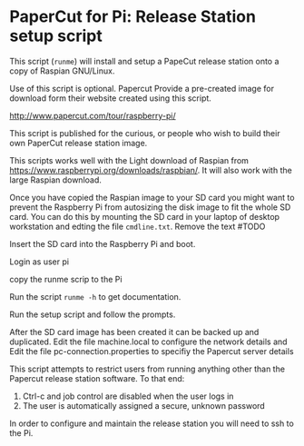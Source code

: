 # PaperCut for Pi: Release Station setup script

This script (`runme`) will install and setup a PapeCut release station onto a copy of Raspian GNU/Linux.

Use of this script is optional. Papercut Provide a pre-created image for download form their website created using this script.

http://www.papercut.com/tour/raspberry-pi/

This script is published for the curious, or people who wish to build their own PaperCut release station image.

This scripts works well with the Light download of Raspian from https://www.raspberrypi.org/downloads/raspbian/.
It will also work with the large Raspian download.

Once you have copied the Raspian image to your SD card
you might want to prevent the Raspberry Pi from autosizing the disk image to fit the whole SD card.
You can do this by mounting the SD card in your laptop of desktop workstation and edting the file `cmdline.txt`.
Remove the text #TODO

Insert the SD card into the Raspberry Pi and boot.

Login as user pi

copy the runme scrip to the Pi

Run the script `runme -h` to get documentation.

Run the setup script and follow the prompts.

After the SD card image has been created it can be backed up and duplicated.
    Edit the file machine.local to configure the network details and
    Edit the file pc-connection.properties to specifiy the Papercut server details

This script attempts to restrict users from running anything other than the Papercut release station software. To that end:

1. Ctrl-c and job control are disabled when the user logs in
2. The user is automatically assigned a secure, unknown password

In order to configure and maintain the release station you will need to ssh to the Pi.
